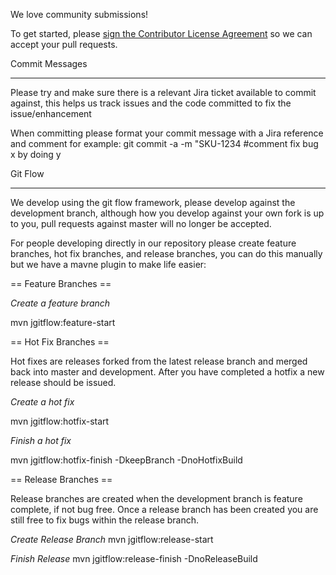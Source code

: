 We love community submissions!

To get started, please <a href="https://www.clahub.com/agreements/OSBI/saiku">sign the Contributor License Agreement</a> so we can accept your pull requests. 

Commit Messages
_______________

Please try and make sure there is a relevant Jira ticket available to commit against, this helps us track issues and the code committed to fix the issue/enhancement

When committing please format your commit message with a Jira reference and comment for example:
git commit -a -m "SKU-1234 #comment fix bug x by doing y

Git Flow
________

We develop using the git flow framework, please develop against the development branch, although how you develop against your own fork is up to you, pull requests against master will no longer be accepted.

For people developing directly in our repository please create feature branches, hot fix branches, and release branches, you can do this manually but we have a mavne plugin to make life easier:

== Feature Branches ==

*Create a feature branch*

mvn jgitflow:feature-start

== Hot Fix Branches ==

Hot fixes are releases forked from the latest release branch and merged back into master and development. After you have completed a hotfix a new release should be issued.

*Create a hot fix*

mvn jgitflow:hotfix-start

*Finish a hot fix*

mvn jgitflow:hotfix-finish -DkeepBranch -DnoHotfixBuild

== Release Branches ==

Release branches are created when the development branch is feature complete, if not bug free. Once a release branch has been created you are still free to fix bugs within the release branch.

*Create Release Branch*
mvn jgitflow:release-start

*Finish Release*
mvn jgitflow:release-finish -DnoReleaseBuild
